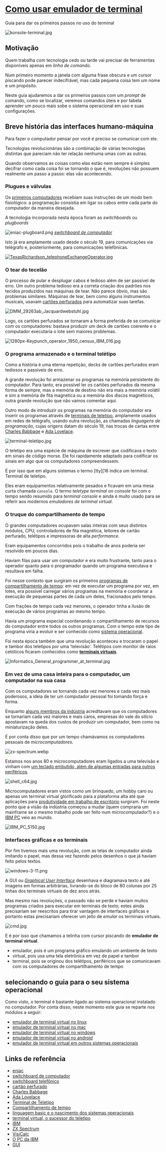 # [Como usar emulador de terminal](https://github.com/estacio-alunos/como-usar-emulador-de-terminal)

Guia para dar os primeiros passos no uso do terminal

![konsole-terminal.jpg](imgs/konsole-terminal.jpg)

## Motivação

Quem trabalha com tecnologia cedo ou tarde vai precisar de ferramentas
disponíveis apenas em _linha de comando_.

Num primeiro momento a janela com alguma frase obscura e um cursor piscando pode
parecer indecifrável, mas cada pequena coisa tem um nome e um propósito.

Neste guia ajudaremos a dar os primeiros passos com um _prompt_ de comando, como
se localizar, veremos comandos úteis e por tabela aprender um pouco mais sobe o
sistema operacional em uso e suas configurações.

## Breve história das interfaces humano-máquina

Para fazer o computador pensar por você é preciso se comunicar com ele.

Tecnologias revolucionárias são a combinação de várias tecnologias distintas que
pareciam não ter relação nenhuma umas com as outras.

Quando observamos as coisas como elas estão nem sempre é simples decifrar como
cada coisa foi se tornando o que é, revoluções não possuem realmente um passo a
passo: elas vão acontecendo.

### Plugues e válvulas

Os [primeiros computadores][1]
recebiam suas instruções de um modo bem fisiológico: a programação consistia em
ligar os cabos entre cada parte do computador da maneira desejada.

A tecnologia incorporada nesta época foram as _switchboards_ ou _plugboards_

![eniac-plugboard.png](imgs/eniac-plugboard.png)
[_switchboard de computador_][2]

Isto já era amplamente usado desde o século 19, para comunicações via telégrafo
e, posteriormente, para comunicações telefônicas.

[![TexasRichardson_telephoneExchangeOperator.jpg](imgs/TexasRichardson_telephoneExchangeOperator.jpg)][3]

### O tear do tecelão

O processo de pular e desplugar cabos é tedioso além de ser passível de erro. Um
outro problema tedioso era a correta criação dos padrões nos tecidos produzidos
nas máquinas de tear. Não parece óbvio, mas são problemas similares. Máquinas de
tear, bem como alguns instrumentos musicais, usavam [cartões perfurados][4] para
automatizar suas tarefas.

![DMM_29263ab_Jacquardwebstuhl.jpg](imgs/DMM_29263ab_Jacquardwebstuhl.jpg)

Logo, os cartões perfurados se tornaram a forma preferida de se comunicar com os
computadores: bastava produzir um deck de cartões coerente e o computador
executaria o lote sem maiores problemas.

![1280px-Keypunch_operator_1950_census_IBM_016.jpg](imgs/1280px-Keypunch_operator_1950_census_IBM_016.jpg)

### O programa armazenado e o terminal telétipo

Como a história é uma eterna repetição, decks de cartões perfurados eram
tediosos e passíveis de erro.

A grande revolução foi armazenar os programas na memória persistente do
computador. Para tanto, era possível ler os cartões perfurados da mesma forma de
sempre, mas a memória de destino não era mais a memória volátil e sim a memória
de fita magnética ou a memória dos discos magnéticos, outra grande revolução que
não vamos comentar aqui.

Outro modo de introduzir os programas na memória do computador era inserir os
programas através de [terminais de teletipo][7], amplamente usados em redes de
telégrafo, usando outra revolução, as chamadas _linguagens de programação_,
cujas origens datam do século 19, nas trocas de cartas entre
[Charles Babbage][5] e [Ada Lovelace][6].

![terminal-teletipo.jpg](imgs/terminal-teletipo.jpg)

O teletipo era uma espécie de máquina de escrever que codificava o texto em
sinais de código morse. Ele foi rapidamente adaptado para codificar os sinais em
algo que os computadores compreendessem.

É por isso que em alguns sistemas o termo [tty][16 indica um terminal. Terminal
de teletipo.

Eles eram equipamentos relativamente pesados e ficavam em uma mesa curta chamada
`console`. O termo _teletype terminal on console_ foi com o tempo sendo resumido
para _terminal console_ e ainda é muito usado para se referir aos modernos
_emuladores de terminal virtual_.

### O truque do compartilhamento de tempo

O grandes computadores ocupavam salas inteiras com seus distintos módulos, CPU,
controladores de fita magnética, leitores de cartão perfurado, telétipos e
impressoras de alta _performance_.

Eram equipamentos concorridos pois o trabalho de anos poderia ser resolvido em
poucos dias.

Haviam filas para usar um computador e era muito frustrante, tanto para o
operador quanto para o programador quando um programa executava e resultava em
falha.

Foi nesse contexto que surgiram os primeiros
[programas de compartilhamento de tempo][8]: em vez de executar um programa por
vez, em lotes, era possível carregar vários programas na memória e coordenar a
execução de pequenas partes de cada um deles, fracionados pelo tempo.

Com frações de tempo cada vez menores, o operador tinha a ilusão de execução de
vários programas ao mesmo tempo.

Havia um programa especial coordenando o compartilhamento de recursos do
computador entre todos os outros programas. Com o tempo este tipo de programa
viria a evoluir e ser conhecido como [sistema operacional][9].

Foi nesta época também que uma revolução aconteceu e trocaram o papel e tambor
dos teletipos por uma 'televisão'. Telétipos com monitor de raios cetóticos
ficaram conhecidos como **[terminais virtuais][10]**.

![Informatics_General_programmer_at_terminal.jpg](imgs/Informatics_General_programmer_at_terminal.jpg)

### Em vez de uma casa inteira para o computador, um computador na sua casa

Com os computadores se tornando cada vez menores e cada vez mais poderosos, a
ideia de ter um computador pessoal foi tomando força e forma.

Enquanto [alguns membros da indústria][11] acreditavam que os computadores se
tornariam cada vez maiores e mais caros, empresas do vale do silício apostavam
na queda dos custos de produzir um computador, bem como na miniaturização deles.

É por conta disso que por um tempo chamávamos os computadores pessoais de
_microcomputadores_.

![zx-spectrum.webp](imgs/zx-spectrum.webp)

Estamos nos anos 80 e microcomputadores eram ligados a uma televisão e vinham
com [um teclado embutido, além de algumas entradas para outros periféricos][12].

![shell_c64.jpg](imgs/shell_c64.jpg)

Microcomputadores eram vistos como um brinquedo, um hobby caro ou apenas um
terminal virtual glorificado para a plataforma alta até que aplicações para
[produtividade em trabalho de escritório][13] surgiram. Foi neste ponto que a
visão da indústria começou a mudar (quem compraria um mainframe se o mesmo
trabalho pode ser feito num microcomputador?) e o [IBM PC][14] veio ao mundo.

![IBM_PC_5150.jpg](imgs/IBM_PC_5150.jpg)

### Interfaces gráficas e os terminais

Por fim tivemos mais uma revolução, com as telas de computador ainda imitando o
papel, mas dessa vez fazendo pelos desenhos o que já haviam feito pelos textos.

![windows-3-11.png](imgs/windows-3-11.png)

A GUI ou [_Graphical User Interface_][15] desenhava e diagramava texto e até
imagens em formas arbitrárias, livrando-se do bloco de 80 colunas por 25 linhas
dos terminais virtuais de dez anos atrás.

Mas mesmo nas revoluções, o passado não se perde e haviam muitos programas
criados para executar em terminais de texto; estes ainda precisariam ser
reescritos para tirar vantagem de interfaces gráficas e portanto estas
precisariam oferecer um jeito de _emular_ os terminais virtuais.

![cmd.jpg](imgs/cmd.jpg)

E é por isso que chamamos a telinha com cursor piscando de
**emulador de terminal virtual**.

- emulador, pois é um programa gráfico emulando um ambiente de texto
- virtual, pois usa uma tela eletrônica em vez de papel e tambor
- terminal, pois se originou dos telétipos, periféricos que se comunicavam com
  os computadores de compartilhamento de tempo

## selecionando o guia para o seu sistema operacional

Como visto, o terminal é bastante ligado ao sistema operacional instalado no
computador. Por conta disso, neste momento este guia se reparte nos módulos a
seguir:

- [emulador de terminal virtual no linux](linux/README.md)
- [emulador de terminal virtual no mac](mac/README.md)
- [emulador de terminal virtual no windows](windows/README.md)
- [emulador de terminal virtual no android](android/README.md)
- [emulador de terminal virtual em outros sistemas operacionais](outros/README.md)

## Links de referência

- [eniac][1]
- [switchboard de computador][2]
- [switchboard telefônico][3]
- [cartão perfurado][4]
- [Charles Babbage][5]
- [Ada Lovelace][6]
- [Terminal de Teletipo][7]
- [Compartilhamento de tempo][8]
- [linguagem basic e o nascimento dos sistemas operacionais][9]
- [terminal virtual, o sucessor do teletipo][10]
- [IBM][11]
- [ZX Spectrum][12]
- [VisiCalc][13]
- [O PC da IBM][14]
- [GUI][15]

[1]: https://computerhistory.org/blog/programming-the-eniac-an-example-of-why-computer-history-is-hard/
[2]: https://www.wcl.american.edu/impact/initiatives-programs/pijip/news/professor-kathryn-kleimans-research-on-women-in-early-programming-highlighted-at-eniac-75th-anniversary-celebrations/
[3]: https://en.wikipedia.org/wiki/Telephone_switchboard
[4]: https://en.wikipedia.org/wiki/Punched_card
[5]: https://pt.wikipedia.org/wiki/Charles_Babbage
[6]: https://pt.wikipedia.org/wiki/Ada_Lovelace
[7]: https://en.wikipedia.org/wiki/Teleprinter
[8]: https://en.wikipedia.org/wiki/Time-sharing#Time-sharing
[9]: https://www.youtube.com/watch?v=WYPNjSoDrqw
[10]: https://en.wikipedia.org/wiki/IBM_3270
[11]: https://ibm.com
[12]: https://pt.wikipedia.org/wiki/ZX_Spectrum
[13]: https://pt.wikipedia.org/wiki/VisiCalc
[14]: https://pt.wikipedia.org/wiki/IBM_PC
[15]: https://pt.wikipedia.org/wiki/Apple_Lisa
[16]: https://computer.rip/2024-02-25-a-history-of-the-tty.html
